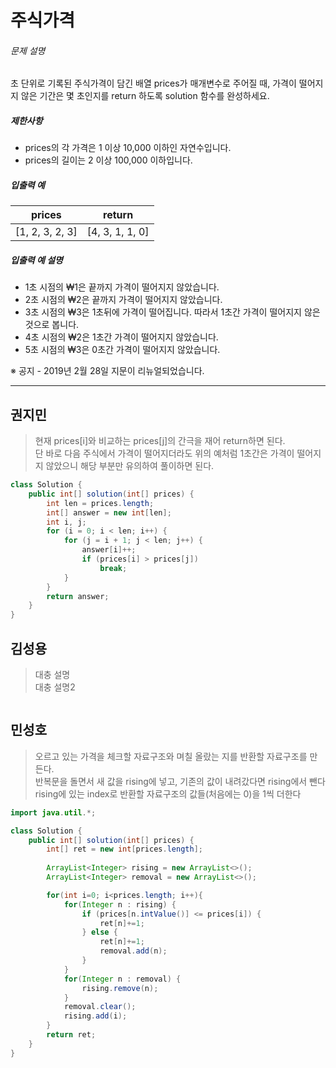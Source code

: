 # 주식가격

###### 문제 설명

초 단위로 기록된 주식가격이 담긴 배열 prices가 매개변수로 주어질 때, 가격이 떨어지지 않은 기간은 몇 초인지를 return 하도록 solution 함수를 완성하세요.

##### 제한사항

- prices의 각 가격은 1 이상 10,000 이하인 자연수입니다.
- prices의 길이는 2 이상 100,000 이하입니다.

##### 입출력 예

| prices          | return          |
| --------------- | --------------- |
| [1, 2, 3, 2, 3] | [4, 3, 1, 1, 0] |

##### 입출력 예 설명

- 1초 시점의 ₩1은 끝까지 가격이 떨어지지 않았습니다.
- 2초 시점의 ₩2은 끝까지 가격이 떨어지지 않았습니다.
- 3초 시점의 ₩3은 1초뒤에 가격이 떨어집니다. 따라서 1초간 가격이 떨어지지 않은 것으로 봅니다.
- 4초 시점의 ₩2은 1초간 가격이 떨어지지 않았습니다.
- 5초 시점의 ₩3은 0초간 가격이 떨어지지 않았습니다.

※ 공지 - 2019년 2월 28일 지문이 리뉴얼되었습니다.



---------------

  

## 권지민

> 현재 prices[i]와 비교하는 prices[j]의 간극을 재어 return하면 된다.  
> 단 바로 다음 주식에서 가격이 떨어지더라도 위의 예처럼 1초간은 가격이 떨어지지 않았으니 해당 부분만 유의하여 풀이하면 된다.

```java
class Solution {
    public int[] solution(int[] prices) {
        int len = prices.length;
        int[] answer = new int[len];
        int i, j;
        for (i = 0; i < len; i++) {
            for (j = i + 1; j < len; j++) {
                answer[i]++;
                if (prices[i] > prices[j])
                    break;
            }
        }
        return answer;
    }
}
```

  

## 김성용

> 대충 설명  
> 대충 설명2

```python

```

  

## 민성호

> 오르고 있는 가격을 체크할 자료구조와 며칠 올랐는 지를 반환할 자료구조를 만든다.  
> 반복문을 돌면서 새 값을 rising에 넣고, 기존의 값이 내려갔다면 rising에서 뺀다
> rising에 있는 index로 반환할 자료구조의 값들(처음에는 0)을 1씩 더한다

```java
import java.util.*;

class Solution {
    public int[] solution(int[] prices) {
        int[] ret = new int[prices.length];
        
        ArrayList<Integer> rising = new ArrayList<>();
        ArrayList<Integer> removal = new ArrayList<>();

        for(int i=0; i<prices.length; i++){
            for(Integer n : rising) {
                if (prices[n.intValue()] <= prices[i]) {
                    ret[n]+=1;
                } else {
                    ret[n]+=1;
                    removal.add(n);
                }
            }
            for(Integer n : removal) {
                rising.remove(n);
            }
            removal.clear();
            rising.add(i);
        }
        return ret;
    }
}
```

